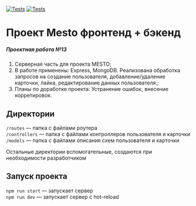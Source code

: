 [![Tests](https://github.com/FilimonovAlexey/express-mesto-gha/actions/workflows/tests-13-sprint.yml/badge.svg)](https://github.com/FilimonovAlexey/express-mesto-gha/actions/workflows/tests-13-sprint.yml) [![Tests](https://github.com/FilimonovAlexey/express-mesto-gha/actions/workflows/tests-14-sprint.yml/badge.svg)](https://github.com/FilimonovAlexey/express-mesto-gha/actions/workflows/tests-14-sprint.yml)
# Проект Mesto фронтенд + бэкенд

##### Проектная работа №13
1. Серверная часть для проекта MESTO;
2. В работе применены: Express, MongoDB. Реализована обработка запросов на создание пользователя, добавление/удаление карточки, лайка, редактирование данных пользователя.;
3. Планы по доработке проекта: Устранение ошибок, внесение корретировок.

## Директории

`/routes` — папка с файлами роутера  
`/controllers` — папка с файлами контроллеров пользователя и карточки   
`/models` — папка с файлами описания схем пользователя и карточки  
  
Остальные директории вспомогательные, создаются при необходимости разработчиком

## Запуск проекта

`npm run start` — запускает сервер   
`npm run dev` — запускает сервер с hot-reload

